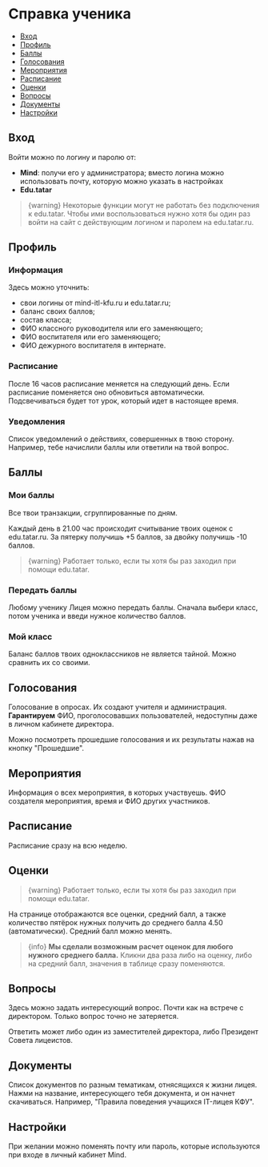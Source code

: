 # Справка ученика

- [Вход](#signin)
- [Профиль](#profile)
- [Баллы](#points)
- [Голосования](#polls)
- [Мероприятия](#events)
- [Расписание](#timetable)
- [Оценки](#marks)
- [Вопросы](#ask)
- [Документы](#documents)
- [Настройки](#settings)

<a name="signin"></a>
## Вход

Войти можно по логину и паролю от:
- **Mind**: получи его у администратора; вместо логина можно использовать почту, которую можно указать в настройках
- **Edu.tatar**

> {warning} Некоторые функции могут не работать без подключения к edu.tatar. Чтобы ими воспользоваться нужно хотя бы один раз войти на сайт с действующим логином и паролем на edu.tatar.ru. 

<a name="profile"></a>
## Профиль

### Информация

Здесь можно уточнить:
- свои логины от mind-itl-kfu.ru и edu.tatar.ru;
- баланс своих баллов;
- состав класса;
- ФИО классного руководителя или его заменяющего;
- ФИО воспитателя или его заменяющего;
- ФИО дежурного воспитателя в интернате.

### Расписание

После 16 часов расписание меняется на следующий день.
Если расписание поменяется оно обновиться автоматически.
Подсвечиваться будет тот урок, который идет в настоящее время.

### Уведомления

Список уведомлений о действиях, совершенных в твою сторону. Например, тебе начислили баллы или ответили на твой вопрос.

<a name="points"></a>
## Баллы

### Мои баллы

Все твои транзакции, сгруппированные по дням. 

Каждый день в 21.00 час происходит считывание твоих оценок с edu.tatar.ru. 
За пятерку получишь +5 баллов, за двойку получишь -10 баллов. 

> {warning} Работает только, если ты хотя бы раз заходил при помощи edu.tatar.

### Передать баллы

Любому ученику Лицея можно передать баллы. 
Сначала выбери класс, потом ученика и введи нужное количество баллов.

### Мой класс

Баланс баллов твоих одноклассников не является тайной. Можно сравнить их со своими.

<a name="polls"></a>
## Голосования

Голосование в опросах. Их создают учителя и администрация. **Гарантируем** ФИО, проголосовавших пользователей, недоступны даже в личном кабинете директора.

Можно посмотреть прошедшие голосования и их результаты  нажав на кнопку "Прошедшие".

<a name="events"></a>
## Мероприятия

Информация о всех мероприятия, в которых участвуешь. ФИО создателя мероприятия, время и ФИО других участников.

<a name="timetable"></a>
## Расписание

Расписание сразу на всю неделю.

<a name="marks"></a>
## Оценки

> {warning} Работает только, если ты хотя бы раз заходил при помощи edu.tatar.

На странице отображаются все оценки, средний балл, а также количество пятёрок нужных получить до среднего балла 4.50 (автоматически). Средний балл можно менять.

> {info} **Мы сделали возможным расчет оценок для любого нужного среднего балла.** Кликни два раза либо на оценку, либо на средний балл, значения в таблице сразу поменяются.

<a name="ask"></a>
## Вопросы

Здесь можно задать интересующий вопрос. Почти как на встрече с директором. Только вопрос точно не затеряется. 

Ответить может либо один из заместителей директора, либо Президент Совета лицеистов.

<a name="documents"></a>
## Документы

Список документов по разным тематикам, отнясящихся к жизни лицея. Нажми на название, интересующего  тебя документа, и он начнет скачиваться.
Например, "Правила поведения учащихся IT-лицея КФУ". 

<a name="settings"></a>
## Настройки

При желании можно поменять почту или пароль, которые используются при входе в личный кабинет Mind.

